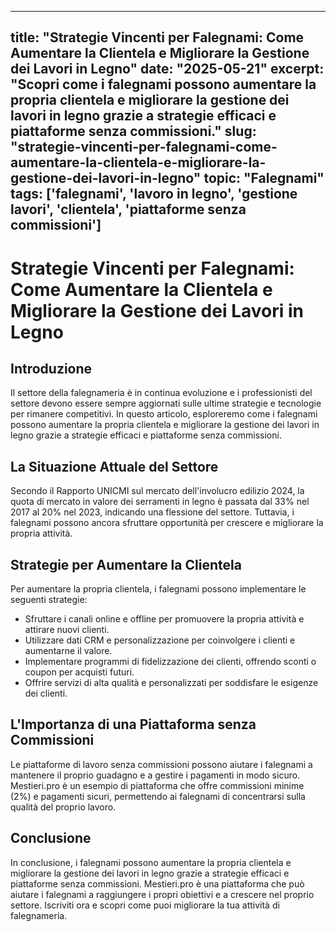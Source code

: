 
---
title: "Strategie Vincenti per Falegnami: Come Aumentare la Clientela e Migliorare la Gestione dei Lavori in Legno"
date: "2025-05-21"
excerpt: "Scopri come i falegnami possono aumentare la propria clientela e migliorare la gestione dei lavori in legno grazie a strategie efficaci e piattaforme senza commissioni."
slug: "strategie-vincenti-per-falegnami-come-aumentare-la-clientela-e-migliorare-la-gestione-dei-lavori-in-legno"
topic: "Falegnami"
tags: ['falegnami', 'lavoro in legno', 'gestione lavori', 'clientela', 'piattaforme senza commissioni']
---

# Strategie Vincenti per Falegnami: Come Aumentare la Clientela e Migliorare la Gestione dei Lavori in Legno

## Introduzione

Il settore della falegnameria è in continua evoluzione e i professionisti del settore devono essere sempre aggiornati sulle ultime strategie e tecnologie per rimanere competitivi. In questo articolo, esploreremo come i falegnami possono aumentare la propria clientela e migliorare la gestione dei lavori in legno grazie a strategie efficaci e piattaforme senza commissioni.

## La Situazione Attuale del Settore

Secondo il Rapporto UNICMI sul mercato dell'involucro edilizio 2024, la quota di mercato in valore dei serramenti in legno è passata dal 33% nel 2017 al 20% nel 2023, indicando una flessione del settore. Tuttavia, i falegnami possono ancora sfruttare opportunità per crescere e migliorare la propria attività.

## Strategie per Aumentare la Clientela

Per aumentare la propria clientela, i falegnami possono implementare le seguenti strategie:

*   Sfruttare i canali online e offline per promuovere la propria attività e attirare nuovi clienti.
*   Utilizzare dati CRM e personalizzazione per coinvolgere i clienti e aumentarne il valore.
*   Implementare programmi di fidelizzazione dei clienti, offrendo sconti o coupon per acquisti futuri.
*   Offrire servizi di alta qualità e personalizzati per soddisfare le esigenze dei clienti.

## L'Importanza di una Piattaforma senza Commissioni

Le piattaforme di lavoro senza commissioni possono aiutare i falegnami a mantenere il proprio guadagno e a gestire i pagamenti in modo sicuro. Mestieri.pro è un esempio di piattaforma che offre commissioni minime (2%) e pagamenti sicuri, permettendo ai falegnami di concentrarsi sulla qualità del proprio lavoro.

## Conclusione

In conclusione, i falegnami possono aumentare la propria clientela e migliorare la gestione dei lavori in legno grazie a strategie efficaci e piattaforme senza commissioni. Mestieri.pro è una piattaforma che può aiutare i falegnami a raggiungere i propri obiettivi e a crescere nel proprio settore. Iscriviti ora e scopri come puoi migliorare la tua attività di falegnameria.
